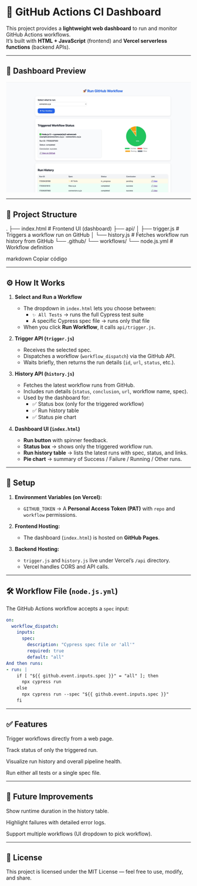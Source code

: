 # 🚀 GitHub Actions CI Dashboard

This project provides a **lightweight web dashboard** to run and monitor GitHub Actions workflows.  
It’s built with **HTML + JavaScript** (frontend) and **Vercel serverless functions** (backend APIs).

---

## 📸 Dashboard Preview

![Dashboard Screenshot](./screenshot.png)

---

## 📂 Project Structure

.
├── index.html # Frontend UI (dashboard)
├── api/
│ ├── trigger.js # Triggers a workflow run on GitHub
│ └── history.js # Fetches workflow run history from GitHub
└── .github/
└── workflows/
└── node.js.yml # Workflow definition

markdown
Copiar código

---

## ⚙️ How It Works

1. **Select and Run a Workflow**  
   - The dropdown in `index.html` lets you choose between:  
     - `✨ All Tests` → runs the full Cypress test suite  
     - A specific Cypress spec file → runs only that file  
   - When you click **Run Workflow**, it calls `api/trigger.js`.

2. **Trigger API (`trigger.js`)**  
   - Receives the selected spec.  
   - Dispatches a workflow (`workflow_dispatch`) via the GitHub API.  
   - Waits briefly, then returns the run details (`id`, `url`, `status`, etc.).

3. **History API (`history.js`)**  
   - Fetches the latest workflow runs from GitHub.  
   - Includes run details (`status`, `conclusion`, `url`, workflow name, spec).  
   - Used by the dashboard for:
     - ✅ Status box (only for the triggered workflow)  
     - ✅ Run history table  
     - ✅ Status pie chart  

4. **Dashboard UI (`index.html`)**  
   - **Run button** with spinner feedback.  
   - **Status box** → shows only the triggered workflow run.  
   - **Run history table** → lists the latest runs with spec, status, and links.  
   - **Pie chart** → summary of Success / Failure / Running / Other runs.  

---

## 🔑 Setup

1. **Environment Variables (on Vercel):**
   - `GITHUB_TOKEN` → A **Personal Access Token (PAT)** with `repo` and `workflow` permissions.

2. **Frontend Hosting:**
   - The dashboard (`index.html`) is hosted on **GitHub Pages**.

3. **Backend Hosting:**
   - `trigger.js` and `history.js` live under Vercel’s `/api` directory.  
   - Vercel handles CORS and API calls.

---

## 🛠️ Workflow File (`node.js.yml`)

The GitHub Actions workflow accepts a `spec` input:

```yaml
on:
  workflow_dispatch:
    inputs:
      spec:
        description: "Cypress spec file or 'all'"
        required: true
        default: "all"
And then runs:
- run: |
    if [ "${{ github.event.inputs.spec }}" = "all" ]; then
      npx cypress run
    else
      npx cypress run --spec "${{ github.event.inputs.spec }}"
    fi
```

---

## ✅ Features

Trigger workflows directly from a web page.

Track status of only the triggered run.

Visualize run history and overall pipeline health.

Run either all tests or a single spec file.

---

## 🚧 Future Improvements
Show runtime duration in the history table.

Highlight failures with detailed error logs.

Support multiple workflows (UI dropdown to pick workflow).

---

## 📜 License
This project is licensed under the MIT License — feel free to use, modify, and share.